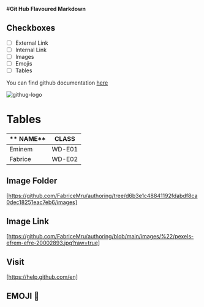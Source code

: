#**Git Hub Flavoured Markdown**

## Checkboxes

- [ ] External Link
- [ ] Internal Link
- [ ] Images
- [ ] Emojis
- [ ] Tables

You can find github documentation [here](https://help.github.com/en)

![githug-logo](/image/"/pic01.jpg)

# Tables

|** NAME**    |**CLASS**  |
| ------- | -----  |
| Eminem  | WD-E01 | 
| Fabrice | WD-E02 |

## Image Folder
[https://github.com/FabriceMru/authoring/tree/d6b3e1c48841192fdabdf8ca0dec18251eac7eb6/images]

## Image Link
 [https://github.com/FabriceMru/authoring/blob/main/images/%22/pexels-efrem-efre-20002893.jpg?raw=true]

## Visit
[https://help.github.com/en]

## EMOJI 🤪


